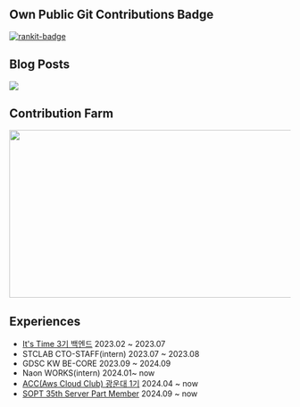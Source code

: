 

## Own Public Git Contributions Badge
[![rankit-badge](https://badge.rankit.run/badge?name=khyojun)](https://www.rankit.run)

 
## Blog Posts
<img src="https://velog-github-badge.vercel.app/badge/nandong1104"/>


## Contribution Farm
<a href="https://github.com/devxb/gitanimals">
<img
  src="https://render.gitanimals.org/farms/khyojun"
  width="600"
  height="300"
/>
</a>


## Experiences
- [It's Time 3기 백엔드](https://github.com/itstime22) 2023.02 ~ 2023.07
- STCLAB CTO-STAFF(intern) 2023.07 ~ 2023.08
- GDSC KW BE-CORE 2023.09 ~ 2024.09
- Naon WORKS(intern) 2024.01~ now
- [ACC(Aws Cloud Club) 광운대 1기](https://github.com/aws-cloud-clubs) 2024.04 ~ now
- [SOPT 35th Server Part Member](https://github.com/SOPT-all) 2024.09 ~ now

